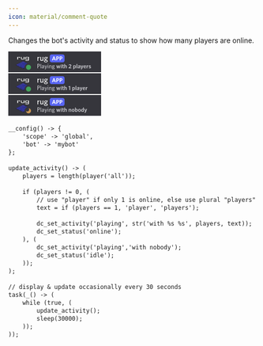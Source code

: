 ```yaml
---
icon: material/comment-quote
---
```



Changes the bot's activity and status to show how many players are online.


![Demo activity](/assets/examples/activity.png)


```sc title="activity.sc"
__config() -> {
    'scope' -> 'global',
    'bot' -> 'mybot'
};

update_activity() -> (
    players = length(player('all'));

    if (players != 0, (
        // use "player" if only 1 is online, else use plural "players"
        text = if (players == 1, 'player', 'players');

        dc_set_activity('playing', str('with %s %s', players, text));
        dc_set_status('online');
    ), (
        dc_set_activity('playing','with nobody');
        dc_set_status('idle'); 
    ));
);

// display & update occasionally every 30 seconds
task(_() -> (
    while (true, (
        update_activity();
        sleep(30000);
    ));
));
```